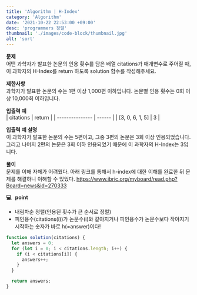 ```yaml
---
title: 'Algorithm | H-Index'
category: 'Algorithm'
date: '2021-10-22 22:53:00 +09:00'
desc: 'programmers 정렬'
thumbnail: './images/code-block/thumbnail.jpg'
alt: 'sort'
---
```


**문제**<br/>
어떤 과학자가 발표한 논문의 인용 횟수를 담은 배열 citations가 매개변수로 주어질 때, 이 과학자의 H-Index를 return 하도록 solution 함수를 작성해주세요.

**제한사항**<br/>
과학자가 발표한 논문의 수는 1편 이상 1,000편 이하입니다.
논문별 인용 횟수는 0회 이상 10,000회 이하입니다.

**입출력 예**<br/>
| citations | return |
| --------------- | ------ |
| [3, 0, 6, 1, 5] | 3 |

**입출력 예 설명**<br/>
이 과학자가 발표한 논문의 수는 5편이고, 그중 3편의 논문은 3회 이상 인용되었습니다. 그리고 나머지 2편의 논문은 3회 이하 인용되었기 때문에 이 과학자의 H-Index는 3입니다.

**풀이**<br/>
문제를 이해 자체가 어려웠다. 아래 링크를 통해서 h-index에 대한 이해를 완료한 뒤 문제를 해결하니 이해할 수 있었다.
https://www.ibric.org/myboard/read.php?Board=news&id=270333

**💻 &nbsp; point**

- 내림차순 정렬(인용된 횟수가 큰 순서로 정렬)
- 피인용수(citations(i))가 논문수(i)와 같아지거나 피인용수가 논문수보다 작아지기 시작하는 숫자가 바로 h(=answer)이다!

```js
function solution(citations) {
  let answers = 0;
  for (let i = 0; i < citations.length; i++) {
    if (i < citations[i]) {
      answers++;
    }
  }

  return answers;
}
```
